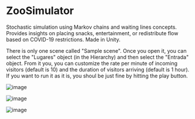 # ZooSimulator
Stochastic simulation using Markov chains and waiting lines concepts. Provides insights on placing snacks, entertainment, or 
redistribute flow based on COVID-19 restrictions. Made in Unity.

There is only one scene called "Sample scene". Once you open it, you can select the "Lugares" object (in the Hierarchy) and then select the "Entrada" object.
From it you, you can customize the rate per minute of incoming visitors (default is 10) and the duration of visitors arriving (default is 1 hour).
If you want to run it as it is, you shoul be just fine by hitting the play button.


![image](https://user-images.githubusercontent.com/78662124/160269906-78bfa2ba-13c4-4f57-b58f-0c8b53006ccd.png)

![image](https://user-images.githubusercontent.com/78662124/160269963-775105d0-ce2c-4135-970c-d0127550f5c5.png)

![image](https://user-images.githubusercontent.com/78662124/160269996-2d19e524-88e3-4ca9-9bd3-216c575010bf.png)
